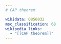 ```yaml
---
# CAP theorem

wikidata: Q856032
msc_classification: 68
wikipedia_links:
  - "[[CAP theorem]]"
---
```

